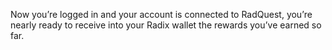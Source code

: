 Now you’re logged in and your account is connected to RadQuest, you’re nearly ready to receive into your Radix wallet the rewards you’ve earned so far.
